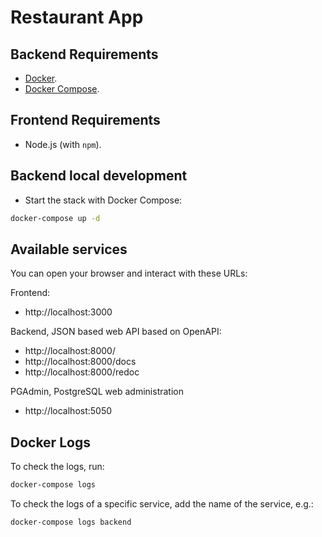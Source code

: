# Restaurant App

## Backend Requirements

* [Docker](https://www.docker.com/).
* [Docker Compose](https://docs.docker.com/compose/install/).

## Frontend Requirements

* Node.js (with `npm`).

## Backend local development

* Start the stack with Docker Compose:

```bash
docker-compose up -d
```

## Available services
You can open your browser and interact with these URLs:

Frontend:
* http://localhost:3000

Backend, JSON based web API based on OpenAPI: 
* http://localhost:8000/
* http://localhost:8000/docs
* http://localhost:8000/redoc

PGAdmin, PostgreSQL web administration
* http://localhost:5050


## Docker Logs
To check the logs, run:
```bash
docker-compose logs
```

To check the logs of a specific service, add the name of the service, e.g.:

```bash
docker-compose logs backend
```